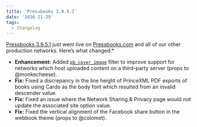 ```yaml
---
title: 'Pressbooks 3.9.5.1'
date: '2016-11-29'
tags:
  - Changelog
---
```


[Pressbooks 3.9.5.1](https://github.com/pressbooks/pressbooks/releases/tag/v3.9.5.1) just
went live on [Pressbooks.com](https://pressbooks.com) and all of our other production
networks. Here’s what changed:\*

- **Enhancement:** Added
  [`pb_cover_image`](https://github.com/pressbooks/pressbooks/pull/540/) filter to improve
  support for networks which host uploaded content on a third-party server (props to
  @monkecheese).
- **Fix:** Fixed a discrepancy in the line height of PrinceXML PDF exports of books using
  Cardo as the body font which resulted from an invalid descender value.
- **Fix:** Fixed an issue where the Network Sharing & Privacy page would not update the
  associated site option value.
- **Fix:** Fixed the vertical alignment of the Facebook share button in the webbook theme
  (props to @colomet).
